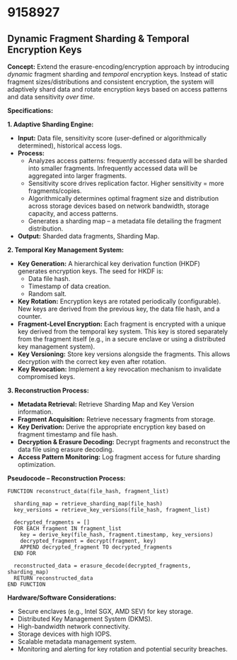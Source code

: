 # 9158927

## Dynamic Fragment Sharding & Temporal Encryption Keys

**Concept:** Extend the erasure-encoding/encryption approach by introducing *dynamic* fragment sharding and *temporal* encryption keys. Instead of static fragment sizes/distributions and consistent encryption, the system will adaptively shard data and rotate encryption keys based on access patterns and data sensitivity *over time*.

**Specifications:**

**1. Adaptive Sharding Engine:**

*   **Input:** Data file, sensitivity score (user-defined or algorithmically determined), historical access logs.
*   **Process:**
    *   Analyzes access patterns: frequently accessed data will be sharded into smaller fragments. Infrequently accessed data will be aggregated into larger fragments.
    *   Sensitivity score drives replication factor. Higher sensitivity = more fragments/copies.
    *   Algorithmically determines optimal fragment size and distribution across storage devices based on network bandwidth, storage capacity, and access patterns.
    *   Generates a sharding map – a metadata file detailing the fragment distribution.
*   **Output:** Sharded data fragments, Sharding Map.

**2. Temporal Key Management System:**

*   **Key Generation:** A hierarchical key derivation function (HKDF) generates encryption keys. The seed for HKDF is:
    *   Data file hash.
    *   Timestamp of data creation.
    *   Random salt.
*   **Key Rotation:** Encryption keys are rotated periodically (configurable).  New keys are derived from the previous key, the data file hash, and a counter.
*   **Fragment-Level Encryption:** Each fragment is encrypted with a unique key derived from the temporal key system. This key is stored separately from the fragment itself (e.g., in a secure enclave or using a distributed key management system).
*   **Key Versioning:** Store key versions alongside the fragments. This allows decryption with the correct key even after rotation.
*   **Key Revocation:** Implement a key revocation mechanism to invalidate compromised keys.

**3. Reconstruction Process:**

*   **Metadata Retrieval:** Retrieve Sharding Map and Key Version information.
*   **Fragment Acquisition:** Retrieve necessary fragments from storage.
*   **Key Derivation:** Derive the appropriate encryption key based on fragment timestamp and file hash.
*   **Decryption & Erasure Decoding:** Decrypt fragments and reconstruct the data file using erasure decoding.
*   **Access Pattern Monitoring:** Log fragment access for future sharding optimization.

**Pseudocode – Reconstruction Process:**

```
FUNCTION reconstruct_data(file_hash, fragment_list)

  sharding_map = retrieve_sharding_map(file_hash)
  key_versions = retrieve_key_versions(file_hash, fragment_list)

  decrypted_fragments = []
  FOR EACH fragment IN fragment_list
    key = derive_key(file_hash, fragment.timestamp, key_versions)
    decrypted_fragment = decrypt(fragment, key)
    APPEND decrypted_fragment TO decrypted_fragments
  END FOR

  reconstructed_data = erasure_decode(decrypted_fragments, sharding_map)
  RETURN reconstructed_data
END FUNCTION
```

**Hardware/Software Considerations:**

*   Secure enclaves (e.g., Intel SGX, AMD SEV) for key storage.
*   Distributed Key Management System (DKMS).
*   High-bandwidth network connectivity.
*   Storage devices with high IOPS.
*   Scalable metadata management system.
*   Monitoring and alerting for key rotation and potential security breaches.